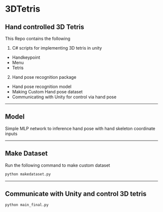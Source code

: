 # 3DTetris
## Hand controlled 3D Tetris
This Repo contains the following
1. C# scripts for implementing 3D tetris in unity
* Handkeypoint
* Menu
* Tetris

2. Hand pose recognition package
* Hand pose recognition model
* Making Custom Hand pose dataset
* Communicating with Unity for control via hand pose

---
## Model
Simple MLP network to inference hand pose with hand skeleton coordinate inputs

---
## Make Dataset
Run the following command to make custom dataset

```sh
python makedataset.py 
```

---
## Communicate with Unity and control 3D tetris
```sh
python main_final.py
```
